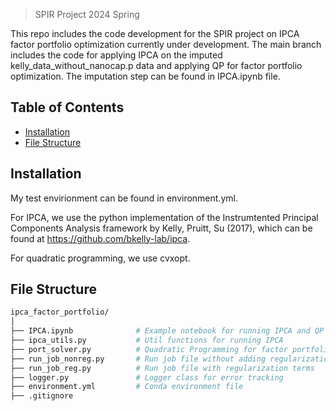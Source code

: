 > SPIR Project 2024 Spring

This repo includes the code development for the SPIR project on IPCA factor portfolio optimization currently under development. The main branch includes the code for applying IPCA on the imputed kelly_data_without_nanocap.p data and applying QP for factor portfolio optimization. The imputation step can be found in IPCA.ipynb file. 
## Table of Contents

- [Installation](#installation)
- [File Structure](#files)

## Installation

My test envirionment can be found in environment.yml.

For IPCA, we use the python implementation of the Instrumtented Principal Components Analysis framework by Kelly, Pruitt, Su (2017), which can be found at https://github.com/bkelly-lab/ipca.

For quadratic programming, we use cvxopt.

## File Structure
```bash
ipca_factor_portfolio/
│
├── IPCA.ipynb              # Example notebook for running IPCA and QP optimization
├── ipca_utils.py           # Util functions for running IPCA
├── port_solver.py          # Quadratic Programming for factor portfolio optimization
├── run_job_nonreg.py       # Run job file without adding regularization terms
├── run_job_reg.py          # Run job file with regularization terms
├── logger.py               # Logger class for error tracking
├── environment.yml         # Conda environment file
├── .gitignore   
